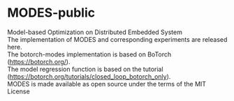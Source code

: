 # MODES-public
Model-based Optimization on Distributed Embedded System
<br />
The implementation of MODES and corresponding experiments are released here.
<br />
The botorch-modes implementation is based on BoTorch (https://botorch.org/). 
<br />
The model regression function is based on the tutorial (https://botorch.org/tutorials/closed_loop_botorch_only).
<br />
MODES is made available as open source under the terms of the MIT License
